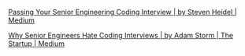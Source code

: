 
[Passing Your Senior Engineering Coding Interview | by Steven Heidel | Medium](https://stevenheidel.medium.com/passing-your-senior-engineering-coding-interview-5a6b30261f68)

[Why Senior Engineers Hate Coding Interviews | by Adam Storm | The Startup | Medium](https://medium.com/swlh/why-senior-engineers-hate-coding-interviews-d583d2855757)
